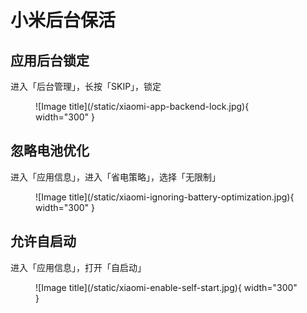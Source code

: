 # 小米后台保活

## 应用后台锁定
进入「后台管理」，长按「SKIP」，锁定

<figure markdown>
![Image title](/static/xiaomi-app-backend-lock.jpg){ width="300" }
</figure>

## 忽略电池优化
进入「应用信息」，进入「省电策略」，选择「无限制」

<figure markdown>
![Image title](/static/xiaomi-ignoring-battery-optimization.jpg){ width="300" }
</figure>

## 允许自启动
进入「应用信息」，打开「自启动」

<figure markdown>
![Image title](/static/xiaomi-enable-self-start.jpg){ width="300" }
</figure>